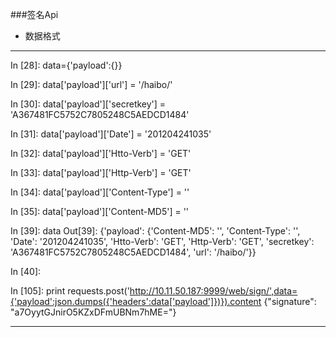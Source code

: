 


###签名Api
+ 数据格式
-----------------------------------------
In [28]: data={'payload':{}}

In [29]: data['payload']['url'] = '/haibo/'

In [30]: data['payload']['secretkey'] = 'A367481FC5752C7805248C5AEDCD1484'

In [31]: data['payload']['Date'] = '201204241035'

In [32]: data['payload']['Htto-Verb'] = 'GET'

In [33]: data['payload']['Http-Verb'] = 'GET'

In [34]: data['payload']['Content-Type'] = ''

In [35]: data['payload']['Content-MD5'] = ''

In [39]: data
Out[39]: 
{'payload': {'Content-MD5': '',
  'Content-Type': '',
  'Date': '201204241035',
  'Htto-Verb': 'GET',
  'Http-Verb': 'GET',
  'secretkey': 'A367481FC5752C7805248C5AEDCD1484',
  'url': '/haibo/'}}

In [40]: 

In [105]: print requests.post('http://10.11.50.187:9999/web/sign/',data={'payload':json.dumps({'headers':data['payload']})}).content
{"signature": "a7OyytGJnirO5KZxDFmUBNm7hME="}

-----------------------------------------



